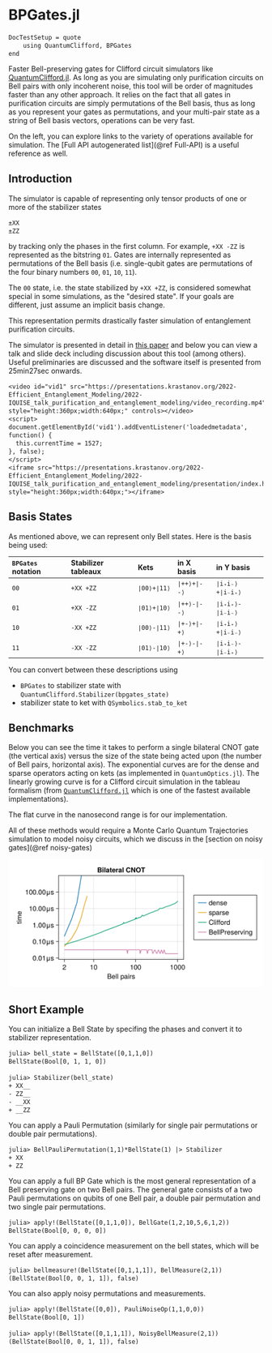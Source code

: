 # BPGates.jl

```@meta
DocTestSetup = quote
    using QuantumClifford, BPGates
end
```

Faster Bell-preserving gates for Clifford circuit simulators like [QuantumClifford.jl](https://github.com/Krastanov/QuantumClifford.jl).
As long as you are simulating only purification circuits on Bell pairs with only incoherent noise, this tool will be order of magnitudes faster than any other approach. It relies on the fact that all gates in purification circuits are simply permutations of the Bell basis, thus as long as you represent your gates as permutations, and your multi-pair state as a string of Bell basis vectors, operations can be very fast.

On the left, you can explore links to the variety of operations available for simulation. The [Full API autogenerated list](@ref Full-API) is a useful reference as well.

## Introduction

The simulator is capable of representing only tensor products of one or more of the stabilizer states
```
±XX
±ZZ
```
by tracking only the phases in the first column.
For example, `+XX -ZZ` is represented as the bitstring `01`. Gates are internally represented as permutations of the Bell basis (i.e. single-qubit gates are permutations of the four binary numbers `00`, `01`, `10`, `11`).

The `00` state, i.e. the state stabilized by `+XX +ZZ`, is considered somewhat special in some simulations, as the "desired state". If your goals are different, just assume an implicit basis change.

This representation permits drastically
faster simulation of entanglement purification circuits.

The simulator is presented in detail in [this paper](#) and below you can view a talk and slide deck including discussion about this tool (among others). Useful preliminaries are discussed and the software itself is presented from 25min27sec onwards.

```@raw html
<video id="vid1" src="https://presentations.krastanov.org/2022-Efficient_Entanglement_Modeling/2022-IQUISE_talk_purification_and_entanglement_modeling/video_recording.mp4" style="height:360px;width:640px;" controls></video>
<script>
document.getElementById('vid1').addEventListener('loadedmetadata', function() {
  this.currentTime = 1527;
}, false);
</script>
<iframe src="https://presentations.krastanov.org/2022-Efficient_Entanglement_Modeling/2022-IQUISE_talk_purification_and_entanglement_modeling/presentation/index.html#/3/0" style="height:360px;width:640px;"></iframe>
```

## Basis States

As mentioned above, we can represent only Bell states. Here is the basis being used:

| `BPGates` notation| Stabilizer tableaux | Kets | in X basis | in Y basis |
|:---|:---|:---|:---|:---|
|`00`|`+XX +ZZ`|`∣00⟩+∣11⟩`|`∣++⟩+∣--⟩`|`∣i₊i₋⟩+∣i₋i₊⟩`|
|`01`|`+XX -ZZ`|`∣01⟩+∣10⟩`|`∣++⟩-∣--⟩`|`∣i₊i₊⟩-∣i₋i₋⟩`|
|`10`|`-XX +ZZ`|`∣00⟩-∣11⟩`|`∣+-⟩+∣-+⟩`|`∣i₊i₊⟩+∣i₋i₋⟩`|
|`11`|`-XX -ZZ`|`∣01⟩-∣10⟩`|`∣+-⟩-∣-+⟩`|`∣i₊i₋⟩-∣i₋i₊⟩`|

You can convert between these descriptions using
- `BPGates` to stabilizer state with `QuantumClifford.Stabilizer(bpgates_state)`
- stabilizer state to ket with `QSymbolics.stab_to_ket`

## Benchmarks

Below you can see the time it takes to perform a single bilateral CNOT gate (the vertical axis) versus the size of the state being acted upon (the number of Bell pairs, horizontal axis). The exponential curves are for the dense and sparse operators acting on kets (as implemented in `QuantumOptics.jl`). The linearly growing curve is for a Clifford circuit simulation in the tableau formalism (from [`QuantumClifford.jl`]() which is one of the fastest available implementations).

The flat curve in the nanosecond range is for our implementation.

All of these methods would require a Monte Carlo Quantum Trajectories simulation to model noisy circuits, which we discuss in the [section on noisy gates](@ref noisy-gates)

![](./bp_benchmark.png)

## Short Example

You can initialize a Bell State by specifing the phases and convert it to stabilizer representation.
```
julia> bell_state = BellState([0,1,1,0])
BellState(Bool[0, 1, 1, 0])

julia> Stabilizer(bell_state)
+ XX__
- ZZ__
- __XX
+ __ZZ
```

You can apply a Pauli Permutation (similarly for single pair permutations or double pair permutations).
```
julia> BellPauliPermutation(1,1)*BellState(1) |> Stabilizer
+ XX
+ ZZ
```
You can apply a full BP Gate which is the most general representation of a Bell preserving gate on two Bell pairs.
The general gate consists of a two Pauli permutations on qubits of one Bell pair, a double pair permutation and
two single pair permutations.
```
julia> apply!(BellState([0,1,1,0]), BellGate(1,2,10,5,6,1,2))
BellState(Bool[0, 0, 0, 0])
```

You can apply a coincidence measurement on the bell states, which will be reset after measurement.
```
julia> bellmeasure!(BellState([0,1,1,1]), BellMeasure(2,1))
(BellState(Bool[0, 0, 1, 1]), false)
```

You can also apply noisy permutations and measurements.
```
julia> apply!(BellState([0,0]), PauliNoiseOp(1,1,0,0))
BellState(Bool[0, 1])

julia> apply!(BellState([0,1,1,1]), NoisyBellMeasure(2,1))
(BellState(Bool[0, 0, 1, 1]), false)
```
